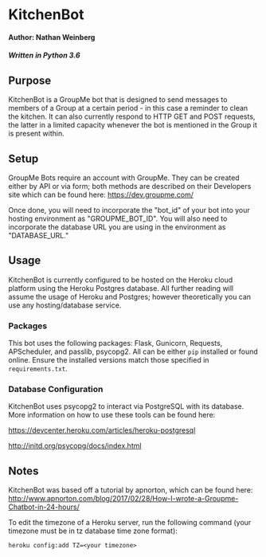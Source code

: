 # KitchenBot
#### Author: Nathan Weinberg
##### Written in Python 3.6

## Purpose
KitchenBot is a GroupMe bot that is designed to send messages to members of a Group at a certain period - in this case a reminder to clean the kitchen. It can also currently respond to HTTP GET and POST requests, the latter in a limited capacity whenever the bot is mentioned in the Group it is present within.

## Setup
GroupMe Bots require an account with GroupMe. They can be created either by API or via form; both methods are described on their Developers site which can be found here: https://dev.groupme.com/

Once done, you will need to incorporate the "bot_id" of your bot into your hosting environment as "GROUPME_BOT_ID". You will also need to incorporate the database URL you are using in the environment as "DATABASE_URL."

## Usage
KitchenBot is currently configured to be hosted on the Heroku cloud platform using the Heroku Postgres database. All further reading will assume the usage of Heroku and Postgres; however theoretically you can use any hosting/database service.

### Packages
This bot uses the following packages: Flask, Gunicorn, Requests, APScheduler, and passlib, psycopg2. All can be either `pip` installed or found online. Ensure the installed versions match those specified in `requirements.txt`.

### Database Configuration
KitchenBot uses psycopg2 to interact via PostgreSQL with its database. More information on how to use these tools can be found here:

https://devcenter.heroku.com/articles/heroku-postgresql

http://initd.org/psycopg/docs/index.html

## Notes
KitchenBot was based off a tutorial by apnorton, which can be found here: http://www.apnorton.com/blog/2017/02/28/How-I-wrote-a-Groupme-Chatbot-in-24-hours/

To edit the timezone of a Heroku server, run the following command (your timezone must be in tz database time zone format):

`heroku config:add TZ=<your timezone>`
